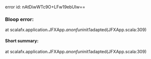 error id: nAtDiwWTc9O+LFw19ebUIw==
### Bloop error:

at scalafx.application.JFXApp.$anonfun$init$1$adapted(JFXApp.scala:309)
#### Short summary: 

at scalafx.application.JFXApp.$anonfun$init$1$adapted(JFXApp.scala:309)